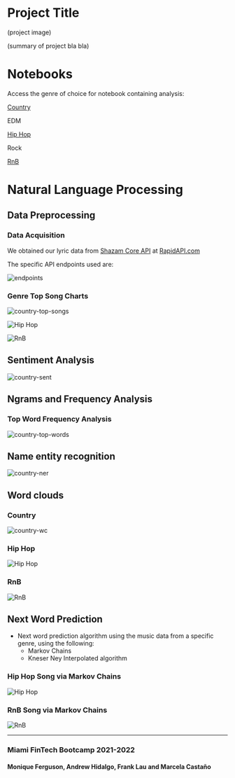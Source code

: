 # Project Title

(project image)

(summary of project bla bla)


# Notebooks

Access the genre of choice for notebook containing analysis:

[Country](country_nb/country_data.ipynb)

EDM

[Hip Hop](Monique_data/hiphopraplyrics.ipynb)

Rock

[RnB](Monique_data/rnblyrics.ipynb)

# Natural Language Processing

## Data Preprocessing

### Data Acquisition

We obtained our lyric data from [Shazam Core API](https://rapidapi.com/tipsters/api/shazam-core/) at [RapidAPI.com](https://rapidapi.com/hub)

The specific API endpoints used are:

![endpoints](endpoints_shazam_api.png)


### Genre Top Song Charts

![country-top-songs](country_nb/images/top_artists_country.png)

![Hip Hop](Monique_data/Images/hiphoprap_topcharts.png)

![RnB](Monique_data/Images/rnb_topcharts.png)


## Sentiment Analysis

![country-sent](country_nb/images/country_sentiment_pie.png)

## Ngrams and Frequency Analysis

### Top Word Frequency Analysis

![country-top-words](country_nb/images/top_words_country.png)


## Name entity recognition

![country-ner](country_nb/images/country_ner_freqs.png)

## Word clouds

### Country

![country-wc](country_nb/images/country.png)

### Hip Hop

![Hip Hop](Monique_data/Images/hiphopboom.png)

### RnB

![RnB](Monique_data/Images/rnbart.png)


## Next Word Prediction

- Next word prediction algorithm using the music data from a specific genre, using the following:
    - Markov Chains
    - Kneser Ney Interpolated algorithm
    
### Hip Hop Song via Markov Chains

![Hip Hop](Monique_data/Images/hiphoprap_song.gif)

### RnB Song via Markov Chains

![RnB](Monique_data/Images/rnb_song.png)

---

### Miami FinTech Bootcamp 2021-2022

#### Monique Ferguson, Andrew Hidalgo, Frank Lau and Marcela Castaño